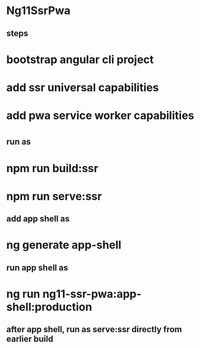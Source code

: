 # Ng11SsrPwa


## steps

# bootstrap angular cli project
# add ssr universal capabilities
# add pwa service worker capabilities
#

## run as
# npm run build:ssr
# npm run serve:ssr

## add app shell as
# ng generate app-shell

## run app shell as 
# ng run ng11-ssr-pwa:app-shell:production

## after app shell, run as serve:ssr directly from earlier build